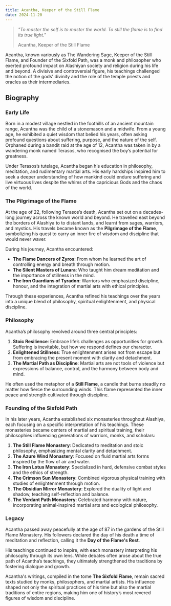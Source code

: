 ```yaml
---
title: Acantha, Keeper of the Still Flame
date: 2024-11-20
---
```



> *"To master the self is to master the world. To still the flame is to find its true light."*
>
> Acantha, Keeper of the Still Flame

Acantha, known variously as The Wandering Sage, Keeper of the Still Flame, and Founder of the Sixfold Path, was a monk and philosopher who exerted profound impact on Alashiyan society and religion during his life and beyond. A divisive and controversial figure, his teachings challenged the notion of the gods' divinity and the role of the temple priests and oracles as their intermediaries.

## Biography

### Early Life

Born in a modest village nestled in the foothills of an ancient mountain range, Acantha was the child of a stonemason and a midwife. From a young age, he exhibited a quiet wisdom that belied his years, often asking profound questions about suffering, purpose, and the nature of the self. Orphaned during a bandit raid at the age of 12, Acantha was taken in by a wandering monk named Terasos, who recognised the boy’s potential for greatness.

Under Terasos’s tutelage, Acantha began his education in philosophy, meditation, and rudimentary martial arts. His early hardships inspired him to seek a deeper understanding of how mankind could endure suffering and live virtuous lives despite the whims of the capricious Gods and the chaos of the world.


### The Pilgrimage of the Flame

At the age of 22, following Terasos’s death, Acantha set out on a decades-long journey across the known world and beyond. He travelled east beyond the borders of Alashiya to to distant lands, and learnt from sages, warriors, and mystics. His travels became known as the **Pilgrimage of the Flame**, symbolizing his quest to carry an inner fire of wisdom and discipline that would never waver.

During his journey, Acantha encountered:

- **The Flame Dancers of Zyros**: From whom he learned the art of controlling energy and breath through motion. 
- **The Silent Masters of Lunara**: Who taught him dream meditation and the importance of stillness in the mind.
- **The Iron Guardians of Tyradon**: Warriors who emphasized discipline, honour, and the integration of martial arts with ethical principles.

Through these experiences, Acantha refined his teachings over the years into a unique blend of philosophy, spiritual enlightenment, and physical discipline.  


### Philosophy

Acantha’s philosophy revolved around three central principles:  

1. **Stoic Resilience**: Embrace life’s challenges as opportunities for growth. Suffering is inevitable, but how we respond defines our character.
2. **Enlightened Stillness**: True enlightenment arises not from escape but from embracing the present moment with clarity and detachment.
3. **The Martial Path as Discipline**: Martial arts are not tools of violence but expressions of balance, control, and the harmony between body and mind.

He often used the metaphor of a **Still Flame**, a candle that burns steadily no matter how fierce the surrounding winds. This flame represented the inner peace and strength cultivated through discipline.


### Founding of the Sixfold Path

In his later years, Acantha established six monasteries throughout Alashiya, each focusing on a specific interpretation of his teachings. These monasteries became centers of martial and spiritual training, their philosophies influencing generations of warriors, monks, and scholars:  

1. **The Still Flame Monastery**: Dedicated to meditation and stoic philosophy, emphasizing mental clarity and detachment.
2. **The Azure Wind Monastery**: Focused on fluid martial arts forms inspired by the flow of air and water.
3. **The Iron Lotus Monastery**: Specialized in hard, defensive combat styles and the ethics of strength.
4. **The Crimson Sun Monastery**: Combined vigorous physical training with studies of enlightenment through motion.
5. **The Obsidian Mirror Monastery**: Explored the duality of light and shadow, teaching self-reflection and balance.
6. **The Verdant Path Monastery**: Celebrated harmony with nature, incorporating animal-inspired martial arts and ecological philosophy.


### Legacy

Acantha passed away peacefully at the age of 87 in the gardens of the Still Flame Monastery. His followers declared the day of his death a time of meditation and reflection, calling it the **Day of the Flame's Rest**.

His teachings continued to inspire, with each monastery interpreting his philosophy through its own lens. While debates often arose about the true path of Acantha’s teachings, they ultimately strengthened the traditions by fostering dialogue and growth.

Acantha's writings, compiled in the tome **The Sixfold Flame**, remain sacred texts studied by monks, philosophers, and martial artists. His influence shaped not only the spiritual practices of his time but also the martial traditions of entire regions, making him one of history’s most revered figures of wisdom and discipline.
